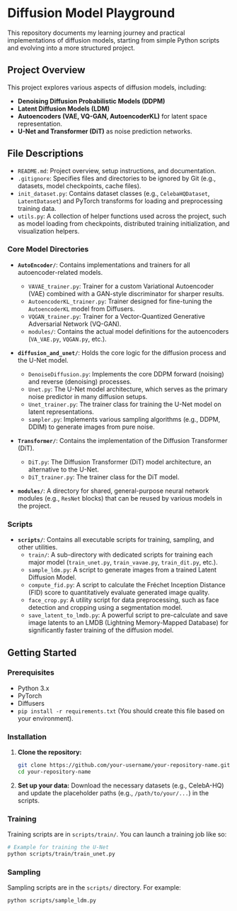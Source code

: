 # Diffusion Model Playground

This repository documents my learning journey and practical implementations of diffusion models, starting from simple Python scripts and evolving into a more structured project.

## Project Overview

This project explores various aspects of diffusion models, including:

- **Denoising Diffusion Probabilistic Models (DDPM)**
- **Latent Diffusion Models (LDM)**
- **Autoencoders (VAE, VQ-GAN, AutoencoderKL)** for latent space representation.
- **U-Net and Transformer (DiT)** as noise prediction networks.

## File Descriptions

- `README.md`: Project overview, setup instructions, and documentation.
- `.gitignore`: Specifies files and directories to be ignored by Git (e.g., datasets, model checkpoints, cache files).
- `init_dataset.py`: Contains dataset classes (e.g., `CelebaHQDataset`, `LatentDataset`) and PyTorch transforms for loading and preprocessing training data.
- `utils.py`: A collection of helper functions used across the project, such as model loading from checkpoints, distributed training initialization, and visualization helpers.

### Core Model Directories

- **`AutoEncoder/`**: Contains implementations and trainers for all autoencoder-related models.
  - `VAVAE_trainer.py`: Trainer for a custom Variational Autoencoder (VAE) combined with a GAN-style discriminator for sharper results.
  - `AutoencoderKL_trainer.py`: Trainer designed for fine-tuning the `AutoencoderKL` model from Diffusers.
  - `VQGAN_trainer.py`: Trainer for a Vector-Quantized Generative Adversarial Network (VQ-GAN).
  - `modules/`: Contains the actual model definitions for the autoencoders (`VA_VAE.py`, `VQGAN.py`, etc.).

- **`diffusion_and_unet/`**: Holds the core logic for the diffusion process and the U-Net model.
  - `DenoiseDiffusion.py`: Implements the core DDPM forward (noising) and reverse (denoising) processes.
  - `Unet.py`: The U-Net model architecture, which serves as the primary noise predictor in many diffusion setups.
  - `Unet_trainer.py`: The trainer class for training the U-Net model on latent representations.
  - `sampler.py`: Implements various sampling algorithms (e.g., DDPM, DDIM) to generate images from pure noise.

- **`Transformer/`**: Contains the implementation of the Diffusion Transformer (DiT).
  - `DiT.py`: The Diffusion Transformer (DiT) model architecture, an alternative to the U-Net.
  - `DiT_trainer.py`: The trainer class for the DiT model.

- **`modules/`**: A directory for shared, general-purpose neural network modules (e.g., `ResNet` blocks) that can be reused by various models in the project.

### Scripts

- **`scripts/`**: Contains all executable scripts for training, sampling, and other utilities.
  - `train/`: A sub-directory with dedicated scripts for training each major model (`train_unet.py`, `train_vavae.py`, `train_dit.py`, etc.).
  - `sample_ldm.py`: A script to generate images from a trained Latent Diffusion Model.
  - `compute_fid.py`: A script to calculate the Fréchet Inception Distance (FID) score to quantitatively evaluate generated image quality.
  - `face_crop.py`: A utility script for data preprocessing, such as face detection and cropping using a segmentation model.
  - `save_latent_to_lmdb.py`: A powerful script to pre-calculate and save image latents to an LMDB (Lightning Memory-Mapped Database) for significantly faster training of the diffusion model.

## Getting Started

### Prerequisites

- Python 3.x
- PyTorch
- Diffusers
- `pip install -r requirements.txt` (You should create this file based on your environment).

### Installation

1.  **Clone the repository:**
    ```bash
    git clone https://github.com/your-username/your-repository-name.git
    cd your-repository-name
    ```

2.  **Set up your data:** Download the necessary datasets (e.g., CelebA-HQ) and update the placeholder paths (e.g., `/path/to/your/...`) in the scripts.

### Training

Training scripts are in `scripts/train/`. You can launch a training job like so:

```bash
# Example for training the U-Net
python scripts/train/train_unet.py
```

### Sampling

Sampling scripts are in the `scripts/` directory. For example:

```bash
python scripts/sample_ldm.py
```
